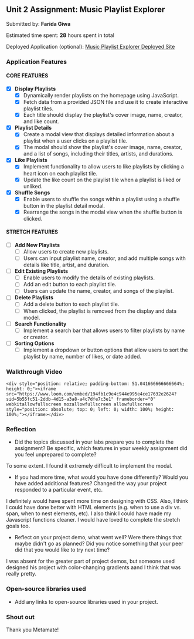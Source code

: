 ## Unit 2 Assignment: Music Playlist Explorer

Submitted by: **Farida Giwa**

Estimated time spent: **28** hours spent in total

Deployed Application (optional): [Music Playlist Explorer Deployed Site](ADD_LINK_HERE)

### Application Features

#### CORE FEATURES

- [x] **Display Playlists**
  - [x] Dynamically render playlists on the homepage using JavaScript.
  - [x] Fetch data from a provided JSON file and use it to create interactive playlist tiles.
  - [x] Each title should display the playlist's cover image, name, creator, and like count.

- [x] **Playlist Details**
  - [x] Create a modal view that displays detailed information about a playlist when a user clicks on a playlist tile.
  - [x] The modal should show the playlist's cover image, name, creator, and a list of songs, including their titles, artists, and durations.

- [x] **Like Playlists**
  - [x] Implement functionality to allow users to like playlists by clicking a heart icon on each playlist tile.
  - [x] Update the like count on the playlist tile when a playlist is liked or unliked.

- [x] **Shuffle Songs**
  - [x] Enable users to shuffle the songs within a playlist using a shuffle button in the playlist detail modal.
  - [x] Rearrange the songs in the modal view when the shuffle button is clicked.

#### STRETCH FEATURES

- [ ] **Add New Playlists**
  - [ ] Allow users to create new playlists.
  - [ ] Users can input playlist name, creator, and add multiple songs with details like title, artist, and duration.

- [ ] **Edit Existing Playlists**
  - [ ] Enable users to modify the details of existing playlists.
  - [ ] Add an edit button to each playlist tile.
  - [ ] Users can update the name, creator, and songs of the playlist.

- [ ] **Delete Playlists**
  - [ ] Add a delete button to each playlist tile.
  - [ ] When clicked, the playlist is removed from the display and data model.

- [ ] **Search Functionality**
  - [ ] Implement a search bar that allows users to filter playlists by name or creator.

- [ ] **Sorting Options**
  - [ ] Implement a dropdown or button options that allow users to sort the playlist by name, number of likes, or date added.

### Walkthrough Video


`<div style="position: relative; padding-bottom: 51.041666666666664%; height: 0;"><iframe src="https://www.loom.com/embed/194fb1c9e4c944e995e4ce17632e2624?sid=5b55fc51-2ddb-4d15-a3a8-a4c7dfe7c3e1" frameborder="0" webkitallowfullscreen mozallowfullscreen allowfullscreen style="position: absolute; top: 0; left: 0; width: 100%; height: 100%;"></iframe></div>`

### Reflection

* Did the topics discussed in your labs prepare you to complete the assignment? Be specific, which features in your weekly assignment did you feel unprepared to complete?

To some extent. I found it extremely difficult to implement the modal. 

* If you had more time, what would you have done differently? Would you have added additional features? Changed the way your project responded to a particular event, etc.
  
I definitely would have spent more time on designing with CSS. Also, I think I could have done better with HTML elements (e.g. when to use a div vs. span, when to nest elements, etc). I also think I could have made my Javascript functions cleaner. I would have loved to complete the stretch goals too.

* Reflect on your project demo, what went well? Were there things that maybe didn't go as planned? Did you notice something that your peer did that you would like to try next time?

I was absent for the greater part of project demos, but someone used designed his project with color-changing gradients aand I think that was really pretty. 

### Open-source libraries used

- Add any links to open-source libraries used in your project.

### Shout out

Thank you Metamate!
